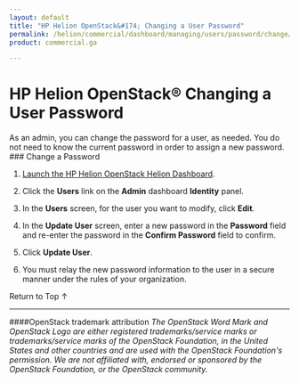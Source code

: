 ```yaml
---
layout: default
title: "HP Helion OpenStack&#174; Changing a User Password"
permalink: /helion/commercial/dashboard/managing/users/password/change/
product: commercial.ga

---
```

<!--UNDER REVISION-->

<script>

function PageRefresh {
onLoad="window.refresh"
}

PageRefresh();

</script>

<!--
<p style="font-size: small;"> <a href="/helion/commercial/ga1/install/">&#9664; PREV</a> | <a href="/helion/commercial/ga1/install-overview/">&#9650; UP</a> | <a href="/helion/commercial/ga1/">NEXT &#9654;</a> 
-->

# HP Helion OpenStack&#174; Changing a User Password
<p>As an admin, you can change the password for a user, as needed. You do not need to know the current password in order to assign a new password.
### Change a Password

1. [Launch the HP Helion OpenStack Helion Dashboard](/helion/openstack/dashboard/login/).

2. Click the **Users** link on the **Admin** dashboard **Identity** panel.

3. In the **Users** screen, for the user you want to modify, click **Edit**.

4. In the **Update User** screen, enter a new password in the **Password** field and re-enter the password in the **Confirm Password** field to confirm.

5. Click **Update User**.

6. You must relay the new password information to the user in a secure manner under the rules of your organization.

<p><a href="#top" style="padding:14px 0px 14px 0px; text-decoration: none;"> Return to Top &#8593; </a>


----
####OpenStack trademark attribution
*The OpenStack Word Mark and OpenStack Logo are either registered trademarks/service marks or trademarks/service marks of the OpenStack Foundation, in the United States and other countries and are used with the OpenStack Foundation's permission. We are not affiliated with, endorsed or sponsored by the OpenStack Foundation, or the OpenStack community.*